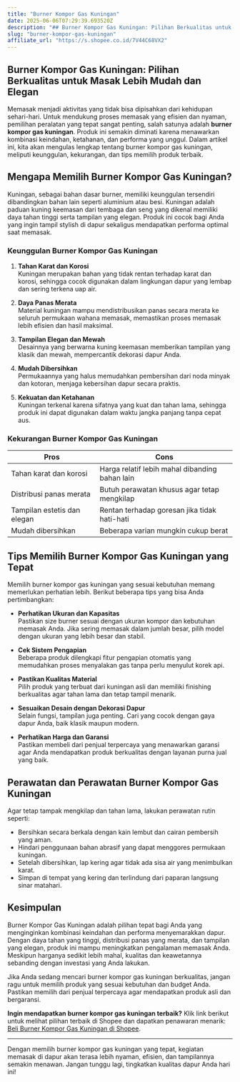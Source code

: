 ```yaml
---
title: "Burner Kompor Gas Kuningan"
date: 2025-06-06T07:29:39.693520Z
description: "## Burner Kompor Gas Kuningan: Pilihan Berkualitas untuk Masak Lebih Mudah dan Elegan..."
slug: "burner-kompor-gas-kuningan"
affiliate_url: "https://s.shopee.co.id/7V44C68VX2"
---
```

## Burner Kompor Gas Kuningan: Pilihan Berkualitas untuk Masak Lebih Mudah dan Elegan

Memasak menjadi aktivitas yang tidak bisa dipisahkan dari kehidupan sehari-hari. Untuk mendukung proses memasak yang efisien dan nyaman, pemilihan peralatan yang tepat sangat penting, salah satunya adalah **burner kompor gas kuningan**. Produk ini semakin diminati karena menawarkan kombinasi keindahan, ketahanan, dan performa yang unggul. Dalam artikel ini, kita akan mengulas lengkap tentang burner kompor gas kuningan, meliputi keunggulan, kekurangan, dan tips memilih produk terbaik.

## Mengapa Memilih Burner Kompor Gas Kuningan?

Kuningan, sebagai bahan dasar burner, memiliki keunggulan tersendiri dibandingkan bahan lain seperti aluminium atau besi. Kuningan adalah paduan kuning keemasan dari tembaga dan seng yang dikenal memiliki daya tahan tinggi serta tampilan yang elegan. Produk ini cocok bagi Anda yang ingin tampil stylish di dapur sekaligus mendapatkan performa optimal saat memasak.

### Keunggulan Burner Kompor Gas Kuningan

1. **Tahan Karat dan Korosi**  
Kuningan merupakan bahan yang tidak rentan terhadap karat dan korosi, sehingga cocok digunakan dalam lingkungan dapur yang lembap dan sering terkena uap air.

2. **Daya Panas Merata**  
Material kuningan mampu mendistribusikan panas secara merata ke seluruh permukaan wahana memasak, memastikan proses memasak lebih efisien dan hasil maksimal.

3. **Tampilan Elegan dan Mewah**  
Desainnya yang berwarna kuning keemasan memberikan tampilan yang klasik dan mewah, mempercantik dekorasi dapur Anda.

4. **Mudah Dibersihkan**  
Permukaannya yang halus memudahkan pembersihan dari noda minyak dan kotoran, menjaga kebersihan dapur secara praktis.

5. **Kekuatan dan Ketahanan**  
Kuningan terkenal karena sifatnya yang kuat dan tahan lama, sehingga produk ini dapat digunakan dalam waktu jangka panjang tanpa cepat aus.

### Kekurangan Burner Kompor Gas Kuningan

| **Pros** | **Cons** |
|---|---|
| Tahan karat dan korosi | Harga relatif lebih mahal dibanding bahan lain |
| Distribusi panas merata | Butuh perawatan khusus agar tetap mengkilap |
| Tampilan estetis dan elegan | Rentan terhadap goresan jika tidak hati-hati |
| Mudah dibersihkan | Beberapa varian mungkin cukup berat |

## Tips Memilih Burner Kompor Gas Kuningan yang Tepat

Memilih burner kompor gas kuningan yang sesuai kebutuhan memang memerlukan perhatian lebih. Berikut beberapa tips yang bisa Anda pertimbangkan:

- **Perhatikan Ukuran dan Kapasitas**  
Pastikan size burner sesuai dengan ukuran kompor dan kebutuhan memasak Anda. Jika sering memasak dalam jumlah besar, pilih model dengan ukuran yang lebih besar dan stabil.

- **Cek Sistem Pengapian**  
Beberapa produk dilengkapi fitur pengapian otomatis yang memudahkan proses menyalakan gas tanpa perlu menyulut korek api.

- **Pastikan Kualitas Material**  
Pilih produk yang terbuat dari kuningan asli dan memiliki finishing berkualitas agar tahan lama dan tetap tampil menarik.

- **Sesuaikan Desain dengan Dekorasi Dapur**  
Selain fungsi, tampilan juga penting. Cari yang cocok dengan gaya dapur Anda, baik klasik maupun modern.

- **Perhatikan Harga dan Garansi**  
Pastikan membeli dari penjual terpercaya yang menawarkan garansi agar Anda mendapatkan produk berkualitas dengan layanan purna jual yang baik.

## Perawatan dan Perawatan Burner Kompor Gas Kuningan

Agar tetap tampak mengkilap dan tahan lama, lakukan perawatan rutin seperti:

- Bersihkan secara berkala dengan kain lembut dan cairan pembersih yang aman.
- Hindari penggunaan bahan abrasif yang dapat menggores permukaan kuningan.
- Setelah dibersihkan, lap kering agar tidak ada sisa air yang menimbulkan karat.
- Simpan di tempat yang kering dan terlindung dari paparan langsung sinar matahari.

## Kesimpulan

Burner Kompor Gas Kuningan adalah pilihan tepat bagi Anda yang menginginkan kombinasi keindahan dan performa menyemarakkan dapur. Dengan daya tahan yang tinggi, distribusi panas yang merata, dan tampilan yang elegan, produk ini mampu meningkatkan pengalaman memasak Anda. Meskipun harganya sedikit lebih mahal, kualitas dan keawetannya sebanding dengan investasi yang Anda lakukan.

Jika Anda sedang mencari burner kompor gas kuningan berkualitas, jangan ragu untuk memilih produk yang sesuai kebutuhan dan budget Anda. Pastikan memilih dari penjual terpercaya agar mendapatkan produk asli dan bergaransi.

**Ingin mendapatkan burner kompor gas kuningan terbaik?** Klik link berikut untuk melihat pilihan terbaik di Shopee dan dapatkan penawaran menarik: [Beli Burner Kompor Gas Kuningan di Shopee](https://s.shopee.co.id/7V44C68VX2).

---

 Dengan memilih burner kompor gas kuningan yang tepat, kegiatan memasak di dapur akan terasa lebih nyaman, efisien, dan tampilannya semakin menawan. Jangan tunggu lagi, tingkatkan kualitas dapur Anda hari ini!